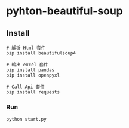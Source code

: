 # pyhton-beautiful-soup

## Install
```
# 解析 Html 套件
pip install beautifulsoup4

# 輸出 excel 套件
pip install pandas
pip install openpyxl  

# Call Api 套件
pip install requests
```

### Run
```
python start.py
```
